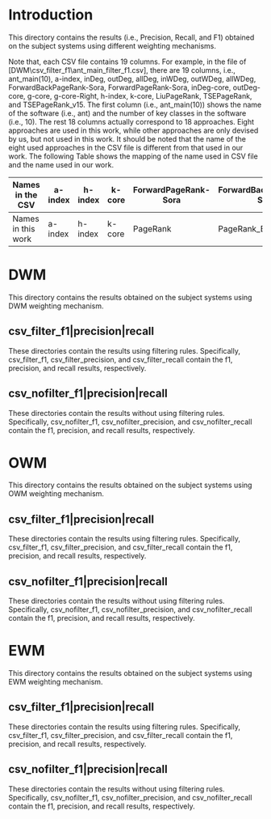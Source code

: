# Introduction
This directory contains the results (i.e., Precision, Recall, and F1) obtained on the subject systems using different weighting mechanisms.

Note that, each CSV file contains 19 columns. For example, in the file of [DWM\csv_filter_f1\ant_main_filter_f1.csv], there are 19 columns, i.e., ant_main(10), a-index, 
inDeg, outDeg, allDeg, inWDeg, outWDeg, allWDeg, ForwardBackPageRank-Sora, ForwardPageRank-Sora, inDeg-core, outDeg-core, g-core, g-core-Right, h-index, k-core, LiuPageRank, 
TSEPageRank, and TSEPageRank_v15. The first column (i.e., ant_main(10)) shows the name of the software (i.e., ant) and the number of key classes in the software (i.e., 10). The 
rest 18 columns actually correspond to 18 approaches. Eight approaches are used in this work, while other approaches are only devised by us, but not used in this work. It should 
be noted that the name of the eight used approaches in the CSV file is different from that used in our work. The following Table shows the mapping of the name used in CSV file and 
the name used in our work.

Names in the CSV | a-index | h-index | k-core | ForwardPageRank-Sora | ForwardBackPageRank-Sora | g-core | TSEPageRank | LiuPageRank | TSEPageRank_v15
---- | ---- | --- | --- | --- | --- | --- | --- | --- | ---
Names in this work | a-index | h-index | k-core | PageRank | PageRank_BR | ICOOK | ElementRank | PageRank_IVOL | Pride

# DWM
This directory contains the results obtained on the subject systems using DWM weighting mechanism.

## csv_filter_f1|precision|recall
These directories contain the results using filtering rules. Specifically, csv_filter_f1, csv_filter_precision, and csv_filter_recall contain the f1, precision, and recall results, respectively.

## csv_nofilter_f1|precision|recall
These directories contain the results without using filtering rules. Specifically, csv_nofilter_f1, csv_nofilter_precision, and csv_nofilter_recall contain the f1, precision, and recall results, respectively.

# OWM
This directory contains the results obtained on the subject systems using OWM weighting mechanism.

## csv_filter_f1|precision|recall
These directories contain the results using filtering rules. Specifically, csv_filter_f1, csv_filter_precision, and csv_filter_recall contain the f1, precision, and recall results, respectively.

## csv_nofilter_f1|precision|recall
These directories contain the results without using filtering rules. Specifically, csv_nofilter_f1, csv_nofilter_precision, and csv_nofilter_recall contain the f1, precision, and recall results, respectively.

# EWM
This directory contains the results obtained on the subject systems using EWM weighting mechanism.

## csv_filter_f1|precision|recall
These directories contain the results using filtering rules. Specifically, csv_filter_f1, csv_filter_precision, and csv_filter_recall contain the f1, precision, and recall results, respectively.

## csv_nofilter_f1|precision|recall
These directories contain the results without using filtering rules. Specifically, csv_nofilter_f1, csv_nofilter_precision, and csv_nofilter_recall contain the f1, precision, and recall results, respectively.
